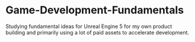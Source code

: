 # Game-Development-Fundamentals

Studying fundamental ideas for Unreal Engine 5 for my own product building and primarily using a lot of paid assets to accelerate development.
